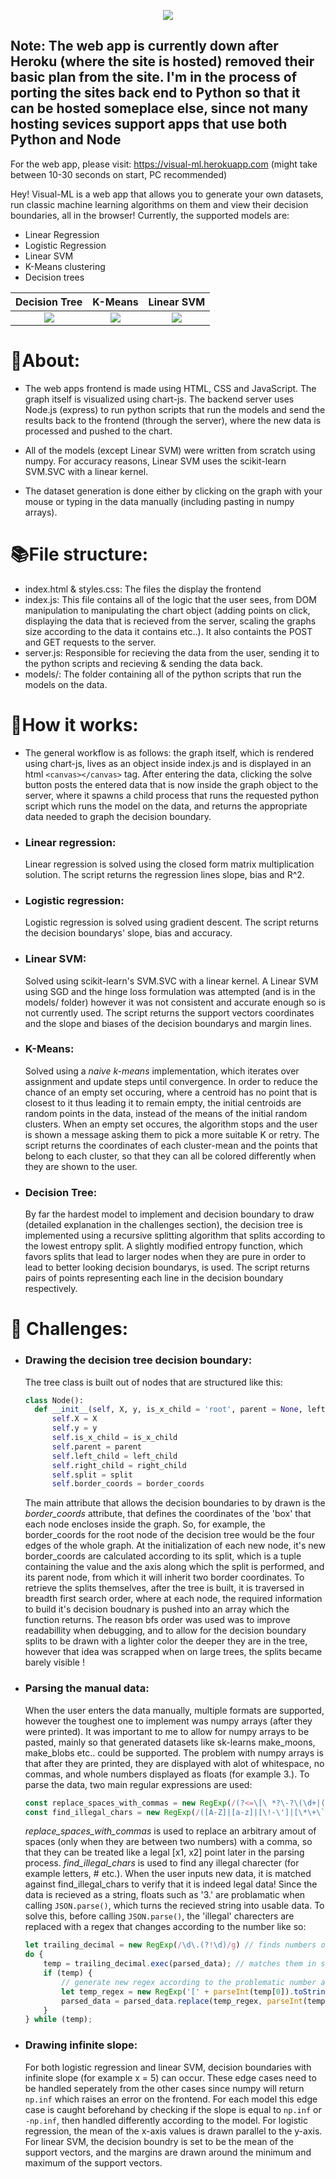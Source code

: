 <p align = "center">
<img src="https://github.com/JohnathanPi/ML-Graph-Project/blob/master/public/images/text-logo.png">
 </p>

## Note: The web app is currently down after Heroku (where the site is hosted) removed their basic plan from the site. I'm in the process of porting the sites back end to Python so that it can be hosted someplace else, since not many hosting sevices support apps that use both Python  and Node 
For the web app, please visit: https://visual-ml.herokuapp.com (might take between 10-30 seconds on start, PC recommended)

Hey! Visual-ML is a web app that allows you to generate your own datasets,
run classic machine learning algorithms on them and 
view their decision boundaries, all in the browser! 
Currently, the supported models are:
  * Linear Regression
  * Logistic Regression
  * Linear SVM
  * K-Means clustering
  * Decision trees
 
<!--  <p align = "center">
 <img src = "https://github.com/JohnathanPi/ML-Graph-Project/blob/master/public/images/decision_tree_2.png" width = "75%" height = "50%">
  -->
  
<!--  <p float="left">
  <img src="https://github.com/JohnathanPi/ML-Graph-Project/blob/master/public/images/decision_tree_2.png" width = "33%">
  <img src="https://github.com/JohnathanPi/ML-Graph-Project/blob/master/public/images/k%20means.png"  width = "33%"> 
  <img src="https://github.com/JohnathanPi/ML-Graph-Project/blob/master/public/images/Linear%20SVM.png" width = "33%">
</p> -->
 
 Decision Tree             |  K-Means | Linear SVM
:-------------------------:|:-------------------------:|:-------------------------:
![](https://github.com/JohnathanPi/ML-Graph-Project/blob/master/public/images/decision_tree.png)|![](https://github.com/JohnathanPi/ML-Graph-Project/blob/master/public/images/k_means.png)|![](https://github.com/JohnathanPi/ML-Graph-Project/blob/master/public/images/linear_svm.png)
 
# :dna:About:

   * The web apps frontend is made using HTML, CSS and JavaScript. The graph itself 
    is visualized using chart-js. The backend server uses Node.js (express) to run python scripts
    that run the models and send the results back to the frontend (through the server), where the new data is 
    processed and pushed to the chart.

   * All of the models (except Linear SVM) were written from scratch using numpy. For accuracy
     reasons, Linear SVM uses the scikit-learn SVM.SVC with a linear kernel.

   * The dataset generation is done either by clicking on the graph with your mouse or 
    typing in the data manually (including pasting in numpy arrays).


# :books:File structure:

  * index.html & styles.css: The files the display the frontend
  * index.js: This file contains all of the logic that the user
    sees, from DOM manipulation to manipulating the chart object
    (adding points on click, displaying the data that is recieved
    from the server, scaling the graphs size according to the data
    it contains etc..). It also containts the POST and GET requests to the
    server.
  * server.js: Responsible for recieving the data from the user,
    sending it to the python scripts and recieving & sending the data back.
  * models/: The folder containing all of the python scripts that
    run the models on the data.

# :toolbox:How it works:
  * The general workflow is as follows: the graph itself, which is rendered using chart-js, 
    lives as an object inside index.js and is displayed in an html ```<canvas></canvas>```
    tag. After entering the data, clicking the solve button posts the entered data that is
    now inside the graph object to the server, where it spawns a child process that runs
    the requested python script which runs the model on the data, and returns the
    appropriate data needed to graph the decision boundary.
  * ### Linear regression: 
    Linear regression is solved using the closed form matrix multiplication
    solution. The script returns the regression lines slope, bias and R^2.
  * ### Logistic regression: 
    Logistic regression is solved using gradient descent. The script 
    returns the decision boundarys' slope, bias and accuracy. 
  * ### Linear SVM:
    Solved using scikit-learn's SVM.SVC with a linear kernel. A Linear SVM using SGD and the hinge loss
    formulation was attempted (and is in the models/ folder) however it was not consistent and accurate
    enough so is not currently used. The script returns the support vectors coordinates and 
    the slope and biases of the decision boundarys and margin lines.
  * ### K-Means:
    Solved using a *naive k-means* implementation, which iterates over assignment and 
    update steps until convergence. In order to reduce the chance of an empty set occuring,
    where a centroid has no point that is closest to it thus leading it to remain empty,
    the initial centroids are random points in the data, instead of the means of the initial
    random clusters. When an empty set occures, the algorithm stops and the user is shown
    a message asking them to pick a more suitable K or retry. The script returns the coordinates of
    each cluster-mean and the points that belong to each cluster, so that they can all
    be colored differently when they are shown to the user.
  * ### Decision Tree:
    By far the hardest model to implement and decision boundary to draw (detailed
    explanation in the challenges section), the decision tree is implemented using 
    a recursive splitting algorithm that splits according to the lowest entropy split.
    A slightly modified entropy function, which favors splits that lead to larger nodes
    when they are pure in order to lead to better looking decision boundarys, is used.
    The script returns pairs of points representing each line in the decision boundary
    respectively.
 
# :abacus: Challenges:
  
  * ### Drawing the decision tree decision boundary:
    The tree class is built out of nodes that are structured like this:
    ```python
    class Node():
      def __init__(self, X, y, is_x_child = 'root', parent = None, left_child = None, right_child = None, split = None, border_coords = []):
          self.X = X
          self.y = y
          self.is_x_child = is_x_child
          self.parent = parent
          self.left_child = left_child
          self.right_child = right_child
          self.split = split
          self.border_coords = border_coords
    ```
    The main attribute that allows the decision boundaries to by drawn is the
    *border_coords* attribute, that defines the coordinates of the 'box' that
    each node encloses inside the graph. So, for example, the border_coords for
    the root node of the decision tree would be the four edges of the whole graph.
    At the initialization of each new node, it's new border_coords are calculated
    according to its split, which is a tuple containing the value and the axis along 
    which the split is performed, and its parent node, from which it will inherit two
    border coordinates.
    To retrieve the splits themselves, after the tree is built, it is traversed
    in breadth first search order, where at each node, the required information 
    to build it's decision boudnary is pushed into an array which the function returns.
    The reason bfs order was used was to improve readabillity when debugging, and to allow
    for the decision boundary splits to be drawn with a lighter color the deeper they are
    in the tree, however that idea was scrapped when on large trees, the splits became
    barely visible !
  
  * ### Parsing the manual data:
    When the user enters the data manually, multiple formats are supported, however the
    toughest one to implement was numpy arrays (after they were printed). It was 
    important to me to allow for numpy arrays to be pasted, mainly so that generated
    datasets like sk-learns make_moons, make_blobs etc.. could be supported. The problem
    with numpy arrays is that after they are printed, they are displayed with alot of
    whitespace, no commas, and whole numbers displayed as floats
    (for example 3.).
    To parse the data, two main regular expressions are used:
    ```javascript
    const replace_spaces_with_commas = new RegExp(/(?<=\[\ *?\-?\(\d+|([+-]?([0-9]*[.])?[0-9]+\.?\ *))( +?)(?=\ *\-?\(\d+|([+-]?([0-9]*[.])?[0-9]+\.?\ *)\])/g)
    const find_illegal_chars = new RegExp(/([A-Z]|[a-z]|[\!-\']|[\*\+\`]|[\:\;\?\@\^\_\~])+/g)
    ```
    *replace_spaces_with_commas* is used to replace an arbitrary amout of spaces
    (only when they are between two numbers) with a comma, so that they can be treated
    like a legal [x1, x2] point later in the parsing process.
    *find_illegal_chars* is used to find any illegal charecter (for example letters, # etc.).
    When the user inputs new data, it is matched against find_illegal_chars to verify that it
    is indeed legal data!
    Since the data is recieved as a string, floats such as '3.' are problamatic when calling
    `JSON.parse()`, which turns the recieved string into usable data. To solve this, before calling `JSON.parse()`, the 
    'illegal' charecters are replaced with a regex that changes according to the number like so:
    ```javascript
    let trailing_decimal = new RegExp(/\d\.(?!\d)/g) // finds numbers of the type 3., 1. etc...
    do {
        temp = trailing_decimal.exec(parsed_data); // matches them in string
        if (temp) {
            // generate new regex according to the problematic number and replace with legal one
            let temp_regex = new RegExp('[' + parseInt(temp[0]).toString() + '\\.]\\.(?!\\d)', "g")
            parsed_data = parsed_data.replace(temp_regex, parseInt(temp[0]).toString())
        }
    } while (temp);
    ```
  
  * ### Drawing infinite slope:
    For both logistic regression and linear SVM, decision boundaries with infinite slope
    (for example x = 5) can occur. These edge cases need to be handled seperately from the     other cases since numpy will return `np.inf` which raises an error on the frontend.
    For each model this edge case
    is caught beforehand by checking if the slope is equal to `np.inf` or `-np.inf`, then
    handled differently according to the model. For logistic regression, the mean of the
    x-axis values is drawn parallel to the y-axis. For linear SVM, the decision boundry is
    set to be the mean of the support vectors, and the margins are drawn around the           minimum and maximum of the support vectors.

  
  
  

